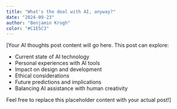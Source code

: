 ```yaml
---
title: "What's the deal with AI, anyway?"
date: "2024-09-23"
author: "Benjamin Krogh"
color: "#C1E5C3"
---
```


[Your AI thoughts post content will go here. This post can explore:

- Current state of AI technology
- Personal experiences with AI tools
- Impact on design and development
- Ethical considerations
- Future predictions and implications
- Balancing AI assistance with human creativity

Feel free to replace this placeholder content with your actual post!] 